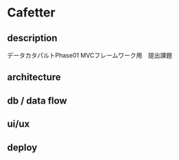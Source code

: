 # Cafetter

## description

データカタパルトPhase01 MVCフレームワーク用　提出課題

## architecture

## db / data flow

## ui/ux

## deploy
